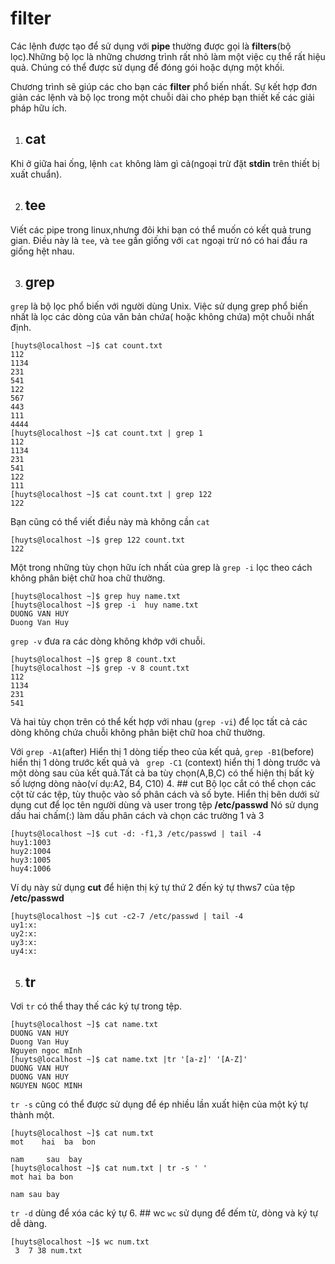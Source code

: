 # filter

Các lệnh được tạo để sử dụng với **pipe** thường được gọi là **filters**(bộ lọc).Những bộ lọc là những chương trình rất nhỏ làm một việc cụ thể rất hiệu quả. Chúng có thể được sử dụng để đóng gói hoặc dựng một khối.

Chương trình sẽ giúp các cho bạn các **filter** phổ biến nhất. Sự kết hợp đơn giản các lệnh và bộ lọc trong một chuỗi dài cho phép bạn thiết kế các giải pháp hữu ích.

1. ## cat
Khi ở giữa hai ống, lệnh `cat` không làm gì cả(ngoại trừ đặt **stdin** trên thiết bị xuất chuẩn).

2. ## tee
Viết các pipe trong linux,nhưng đôi khi bạn có thể muốn có kết quả trung gian. Điều này là `tee`, và `tee` gần giống với `cat` ngoại trừ nó có hai đầu ra giống hệt nhau.

3. ## grep
`grep` là bộ lọc phổ biến với người dùng Unix. Việc sử dụng grep phổ biến nhất là lọc các dòng của văn bản chứa( hoặc không chứa) một chuỗi nhất định.
```
[huyts@localhost ~]$ cat count.txt
112
1134
231
541
122
567
443
111
4444
[huyts@localhost ~]$ cat count.txt | grep 1
112
1134
231
541
122
111
[huyts@localhost ~]$ cat count.txt | grep 122
122
```

Bạn cũng có thể viết điều này mà không cần `cat`
```
[huyts@localhost ~]$ grep 122 count.txt
122
```
Một trong những tùy chọn hữu ích nhất của grep là `grep -i` lọc theo cách không phân biệt chữ hoa chữ thường.
```
[huyts@localhost ~]$ grep huy name.txt
[huyts@localhost ~]$ grep -i  huy name.txt
DUONG VAN HUY
Duong Van Huy
```
`grep -v` đưa ra các dòng không khớp với chuỗi.
```
[huyts@localhost ~]$ grep 8 count.txt
[huyts@localhost ~]$ grep -v 8 count.txt
112
1134
231
541
```
Và hai tùy chọn trên có thể kết hợp với nhau (`grep -vi`) để lọc tất cả các dòng không chứa chuỗi không phân biệt chữ hoa chữ thường.

Với `grep -A1`(after) Hiển thị 1 dòng tiếp theo của kết quả, `grep -B1`(before) hiển thị 1 dòng trước kết quả và ` grep -C1` (context) hiển thị 1 dòng trước và một dòng sau của kết quả.Tất cả ba tùy chọn(A,B,C) có thể hiện thị bất kỳ số lượng dòng nào(ví dụ:A2, B4, C10)
4. ## cut
Bộ lọc cắt có thể chọn các cột từ các tệp, tùy thuộc vào số phân cách và số byte.
Hiển thị bên dưới sử dụng cut để lọc tên người dùng và user trong tệp **/etc/passwd** Nó sử dụng dấu hai chấm(:) làm dấu phân cách và chọn các trường 1 và 3
```
[huyts@localhost ~]$ cut -d: -f1,3 /etc/passwd | tail -4
huy1:1003
huy2:1004
huy3:1005
huy4:1006
```
Ví dụ này sử dụng **cut** để hiện thị ký tự thứ 2 đến ký tự thws7 của tệp **/etc/passwd**
```
[huyts@localhost ~]$ cut -c2-7 /etc/passwd | tail -4
uy1:x:
uy2:x:
uy3:x:
uy4:x:
```
5. ## tr
Vơi `tr` có thể thay thế các ký tự trong tệp.
```
[huyts@localhost ~]$ cat name.txt
DUONG VAN HUY
Duong Van Huy
Nguyen ngoc mInh
[huyts@localhost ~]$ cat name.txt |tr '[a-z]' '[A-Z]'
DUONG VAN HUY
DUONG VAN HUY
NGUYEN NGOC MINH
```
`tr -s` cũng có thể được sử dụng để ép nhiều lần xuất hiện của một ký tự thành một.
```
[huyts@localhost ~]$ cat num.txt
mot    hai  ba  bon

nam     sau  bay
[huyts@localhost ~]$ cat num.txt | tr -s ' '
mot hai ba bon

nam sau bay
```
`tr -d` dùng để xóa các ký tự
6. ## wc
`wc` sử dụng để đếm từ, dòng và ký tự dễ dàng.
```
[huyts@localhost ~]$ wc num.txt
 3  7 38 num.txt
```
